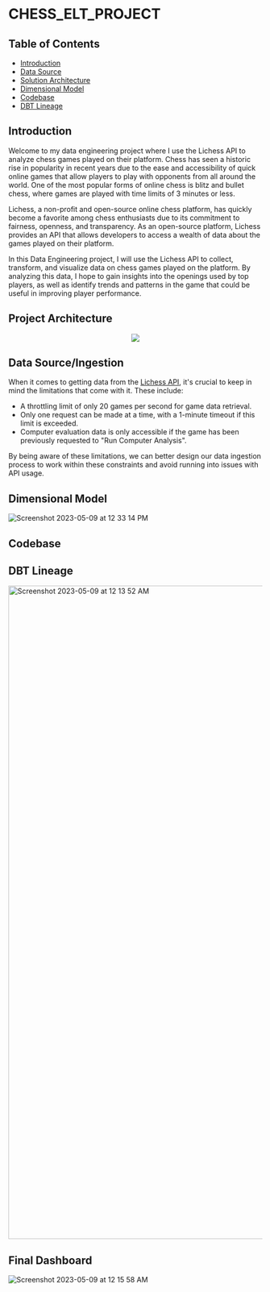 # CHESS_ELT_PROJECT

## Table of Contents 
 - [Introduction](https://github.com/ericbjames/ELT-chess-project/tree/main#Introduction)
 - [Data Source](https://github.com/ericbjames/ELT-chess-project/tree/main#Data-Source)
 - [Solution Architecture](https://github.com/ericbjames/ELT-chess-project/tree/main#Solution-Architecture)
 - [Dimensional Model](https://github.com/ericbjames/ELT-chess-project/tree/main#Dimensional-Model)
 - [Codebase](https://github.com/ericbjames/ELT-chess-project/tree/main#Solution-Architecture)
 - [DBT Lineage](https://github.com/ericbjames/ELT-chess-project/tree/main#DBT-Lineage)

## Introduction
Welcome to my data engineering project where I use the Lichess API to analyze chess games played on their platform. Chess has seen a historic rise in popularity in recent years due to the ease and accessibility of quick online games that allow players to play with opponents from all around the world. One of the most popular forms of online chess is blitz and bullet chess, where games are played with time limits of 3 minutes or less. 

Lichess, a non-profit and open-source online chess platform, has quickly become a favorite among chess enthusiasts due to its commitment to fairness, openness, and transparency. As an open-source platform, Lichess provides an API that allows developers to access a wealth of data about the games played on their platform. 

In this Data Engineering project, I will use the Lichess API to collect, transform, and visualize data on chess games played on the platform. By analyzing this data, I hope to gain insights into the openings used by top players, as well as identify trends and patterns in the game that could be useful in improving player performance.

## Project Architecture
<p align="center">
  <img src="https://github.com/ericbjames/ELT-chess-project/assets/101911329/32c16a08-86b3-4c21-9835-fbc1ebf4ee0b">
</p>


## Data Source/Ingestion
When it comes to getting data from the [Lichess API](https://lichess.org/api), it's crucial to keep in mind the limitations that come with it. These include:

- A throttling limit of only 20 games per second for game data retrieval.
- Only one request can be made at a time, with a 1-minute timeout if this limit is exceeded.
- Computer evaluation data is only accessible if the game has been previously requested to "Run Computer Analysis".

By being aware of these limitations, we can better design our data ingestion process to work within these constraints and avoid running into issues with API usage.

## Dimensional Model

![Screenshot 2023-05-09 at 12 33 14 PM](https://github.com/ericbjames/ELT-chess-project/assets/101911329/653d5bbb-c87f-4022-80dc-81af1e3a2304)

## Codebase

## DBT Lineage
<img width="1297" alt="Screenshot 2023-05-09 at 12 13 52 AM" src="https://github.com/ericbjames/ELT-chess-project/assets/101911329/af6233c0-ca3e-4bb2-91f8-af6e684bbabd">

## Final Dashboard

![Screenshot 2023-05-09 at 12 15 58 AM](https://github.com/ericbjames/ELT-chess-project/assets/101911329/0bb4bfc1-4a63-4f6d-ad45-68ae8d84f19f)




